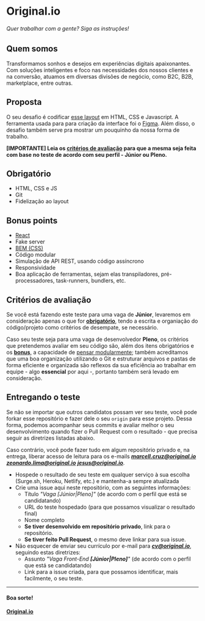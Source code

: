 # Original.io
###### Quer trabalhar com a gente? Siga as instruções!

## Quem somos
Transformamos sonhos e desejos em experiências digitais apaixonantes. Com soluções inteligentes e foco nas necessidades dos nossos clientes e na conversão, atuamos em  diversas divisões de negócio, como B2C, B2B, marketplace, entre outras.

## Proposta
O seu desafio é codificar [esse layout](https://www.figma.com/file/pArDJGnD4AVjIDv2ovB3xQ/Original.io-frontend-test) em HTML, CSS e Javascript. A ferramenta usada para para criação da interface foi o [Figma](https://figma.com). Além disso, o desafio também serve pra mostrar um pouquinho da nossa forma de trabalho.

**[IMPORTANTE] Leia os [critérios de avaliação](#critérios-de-avaliação) para que a mesma seja feita com base no teste de acordo com seu perfil - Júnior ou Pleno.**

## Obrigatório
* HTML, CSS e JS
* Git
* Fidelização ao layout

## Bonus points
* [React](https://reactjs.org/)
* Fake server 
* [BEM (CSS)](http://getbem.com/introduction/)
* Código modular
* Simulação de API REST, usando código assíncrono
* Responsividade
* Boa aplicação de ferramentas, sejam elas transpiladores, pré-processadores, task-runners, bundlers, etc.

## Critérios de avaliação
Se você está fazendo este teste para uma vaga de **Júnior**, levaremos em consideração apenas o que for **[obrigatório](#obrigatório)**, tendo a escrita e organiação do código/projeto como critérios de desempate, se necessário.

Caso seu teste seja para uma vaga de desenvolvedor **Pleno**, os critérios que pretendemos avaliar em seu código são, além dos itens obrigatórios e os **[bonus](#bonus-points)**, a capacidade de [pensar modularmente](https://webstandardssherpa.com/reviews/think-modularly); também acreditamos que uma boa organização utilizando o Git e estruturar arquivos e pastas de forma eficiente e organizada são reflexos da sua eficiência ao trabalhar em equipe - algo **essencial** por aqui -, portanto também será levado em consideração.

## Entregando o teste
Se não se importar que outros candidatos possam ver seu teste, você pode forkar esse repositório e fazer dele o seu `origin` para esse projeto. Dessa forma, podemos acompanhar seus commits e avaliar melhor o seu desenvolvimento quando fizer o Pull Request com o resultado - que precisa seguir as diretrizes listadas abaixo.

Caso contrário, você pode fazer tudo em algum repositório privado e, na entrega, liberar acesso de leitura para os e-mails _**marcell.cruz@original.io**_ _**zeonardo.lima@original.io**_ _**jesus@original.io**_.

* Hospede o resultado de seu teste em qualquer serviço à sua escolha (Surge.sh, Heroku, Netlify, etc.) e mantenha-a sempre atualizada
* Crie uma issue aqui neste repositório, com as seguintes informações:
  * Título _"Vaga [Júnior|Pleno]"_ (de acordo com o perfil que está se candidatando)
  * URL do teste hospedado (para que possamos visualizar o resultado final)
  * Nome completo
  * **Se tiver desenvolvido em repositório privado**, link para o repositório.
  * **Se tiver feito Pull Request**, o mesmo deve linkar para sua issue.
* Não esquecer de enviar seu currículo por e-mail para _**cv@original.io**_, seguindo estas diretrizes:
  * Assunto _"Vaga Front-End **[Júnior|Pleno]**"_ (de acordo com o perfil que está se candidatando)
  * Link para a issue criada, para que possamos identificar, mais facilmente, o seu teste.

---

#### Boa sorte!

**[Original.io](https://original.io)**
